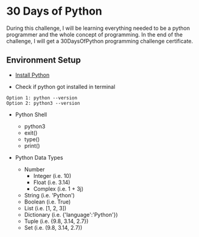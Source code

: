 # 30 Days of Python

During this challenge, I will be learning everything needed to be a python programmer and the whole concept of programming. In the end of the challenge, I will get a 30DaysOfPython programming challenge certificate.

## Environment Setup
- [Install Python](https://www.python.org/downloads/)

- Check if python got installed in terminal
```
Option 1: python --version
Option 2: python3 --version
```

- Python Shell
    - python3
    - exit()
    - type()
    - print()

- Python Data Types
    - Number 
        - Integer   (i.e. 10)
        - Float     (i.e. 3.14)
        - Complex   (i.e. 1 + 3j)
    - String        (i.e. 'Python')
    - Boolean       (i.e. True)
    - List          (i.e. [1, 2, 3])     
    - Dictionary    (i.e. {'language':'Python'})
    - Tuple         (i.e. {9.8, 3.14, 2.7})
    - Set           (i.e. (9.8, 3.14, 2.7))